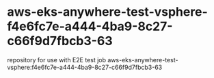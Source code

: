 # aws-eks-anywhere-test-vsphere-f4e6fc7e-a444-4ba9-8c27-c66f9d7fbcb3-63
repository for use with E2E test job aws-eks-anywhere-test-vsphere:f4e6fc7e-a444-4ba9-8c27-c66f9d7fbcb3-63
